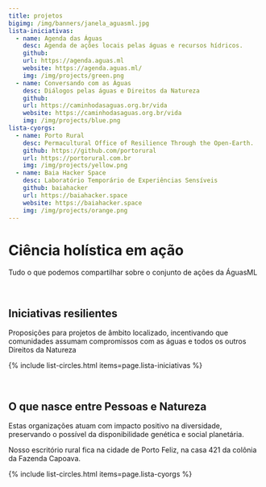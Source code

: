 ```yaml
---
title: projetos
bigimg: /img/banners/janela_aguasml.jpg
lista-iniciativas:
  - name: Agenda das Águas
    desc: Agenda de ações locais pelas águas e recursos hídricos.
    github: 
    url: https://agenda.aguas.ml
    website: https://agenda.aguas.ml/
    img: /img/projects/green.png
  - name: Conversando com as Águas
    desc: Diálogos pelas águas e Direitos da Natureza
    github: 
    url: https://caminhodasaguas.org.br/vida
    website: https://caminhodasaguas.org.br/vida
    img: /img/projects/blue.png
lista-cyorgs:
  - name: Porto Rural
    desc: Permacultural Office of Resilience Through the Open-Earth.
    github: https://github.com/portorural
    url: https://portorural.com.br
    img: /img/projects/yellow.png
  - name: Baia Hacker Space
    desc: Laboratório Temporário de Experiências Sensíveis
    github: baiahacker
    url: https://baiahacker.space
    website: https://baiahacker.space
    img: /img/projects/orange.png
---
```

# Ciência holística em ação

Tudo o que podemos compartilhar sobre o conjunto de ações da ÁguasML


<br>

## Iniciativas resilientes

Proposições para projetos de âmbito localizado, incentivando que comunidades assumam compromissos com as águas e todos os outros Direitos da Natureza

{% include list-circles.html items=page.lista-iniciativas %}




<br>

## O que nasce entre Pessoas e Natureza

Estas organizações atuam com impacto positivo na diversidade, preservando o possível da disponibilidade genética e social planetária.

Nosso escritório rural fica na cidade de Porto Feliz, na casa 421 da colônia da Fazenda Capoava.

{% include list-circles.html items=page.lista-cyorgs %}




<br>
